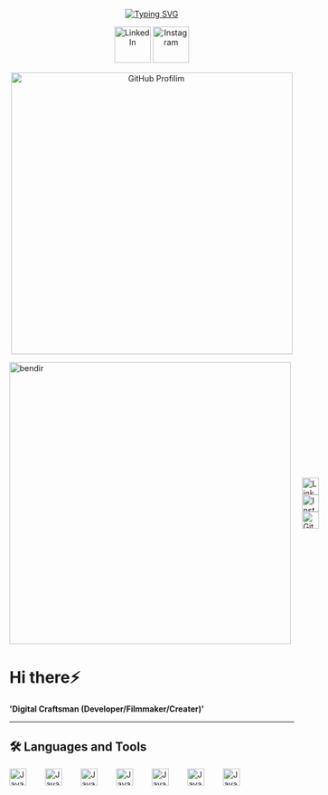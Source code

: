 <p align="center">
  <a href="https://git.io/typing-svg"><img src="https://readme-typing-svg.demolab.com?font=Fira+Code&weight=700&size=30&pause=400&color=6CAEF7&background=FFFFFF00&center=true&width=435&lines=Profilime+ho%C5%9Fgeldiniz" alt="Typing SVG" /></a>
<p align="center">
  <a href="https://www.linkedin.com/in/melih-eren-malli-1619672a9/"><img width="64px" alt="LinkedIn" title="LinkedIn" src="https://cdn-icons-png.flaticon.com/512/174/174857.png"/></a>
  <a href="https://www.instagram.com/mermalatt/" target="_blank">
            <img src="https://cdn-icons-png.flaticon.com/512/1409/1409946.png" alt="Instagram" width="64px">

<p align="center">
  <a href="https://github.com/Mermalat">
    <img src="https://media1.tenor.com/images/f0cd4ea07a8dcaad8480a947be38db13/tenor.gif?itemid=14797159" alt="GitHub Profilim" width="498" height="498">
</a>

<div style="display: flex; align-items: center; gap: 20px;">
    <img src="https://media1.tenor.com/images/f0cd4ea07a8dcaad8480a947be38db13/tenor.gif?itemid=14797159" alt="bendir" width="498">
    <div>
        <a href="https://www.linkedin.com/in/melih-eren-malli-1619672a9/" target="_blank">
            <img src="https://cdn-icons-png.flaticon.com/512/174/174857.png" alt="LinkedIn" width="30">
        </a>
        <a href="https://www.instagram.com/mermalatt/" target="_blank">
            <img src="https://cdn-icons-png.flaticon.com/512/1409/1409946.png" alt="Instagram" width="30">
        </a>
        <a href="github.com/Mermalat" target="_blank">
            <img src="https://cdn-icons-png.flaticon.com/512/733/733553.png" alt="GitHub" width="30">
        </a>
    </div>
</div>

<!--   &#8287;&#8287;&#8287;&#8287;&#8287;
  <a href="http://eyl327.mywebcommunity.org/promos/"><img width="32px" alt="Free Stuff" title="Free gifts for you" src="https://i.imgur.com/0uVwkoZ.png"/></a> -->
</p>

# Hi there⚡
**'Digital Craftsman (Developer/Filmmaker/Creater)'**

---

## 🛠 Languages and Tools

<img align="left" alt="Java" width="30px" style="padding-right:30px;" src="https://cdn.jsdelivr.net/gh/devicons/devicon@latest/icons/python/python-original.svg">
<img align="left" alt="Java" width="30px" style="padding-right:30px;" src="https://cdn.jsdelivr.net/gh/devicons/devicon@latest/icons/anaconda/anaconda-original.svg">   
<img align="left" alt="Java" width="30px" style="padding-right:30px;" src="https://cdn.jsdelivr.net/gh/devicons/devicon@latest/icons/c/c-original.svg">
<img align="left" alt="Java" width="30px" style="padding-right:30px;" src="https://cdn.jsdelivr.net/gh/devicons/devicon@latest/icons/linux/linux-original.svg">
<img align="left" alt="Java" width="30px" style="padding-right:30px;" src="https://cdn.jsdelivr.net/gh/devicons/devicon@latest/icons/cplusplus/cplusplus-original.svg">
<img align="left" alt="Java" width="30px" style="padding-right:30px;" src="https://cdn.jsdelivr.net/gh/devicons/devicon@latest/icons/gazebo/gazebo-original.svg"> 
<img align="left" alt="Java" width="30px" style="padding-right:30px;" src="https://cdn.jsdelivr.net/gh/devicons/devicon@latest/icons/java/java-original.svg"> 


<!--
**Mermalat/Mermalat** is a ✨ _special_ ✨ repository because its `README.md` (this file) appears on your GitHub profile.

Here are some ideas to get you started:

- 🔭 I’m currently working on ...
- 🌱 I’m currently learning ...
- 👯 I’m looking to collaborate on ...
- 🤔 I’m looking for help with ...
- 💬 Ask me about ...
- 📫 How to reach me: ...
- 😄 Pronouns: ...
- ⚡ Fun fact: ...
-->
